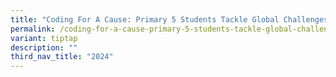 ```yaml
---
title: "Coding For A Cause: Primary 5 Students Tackle Global Challenges with VR"
permalink: /coding-for-a-cause-primary-5-students-tackle-global-challenges-with-vr/
variant: tiptap
description: ""
third_nav_title: "2024"
---
```

